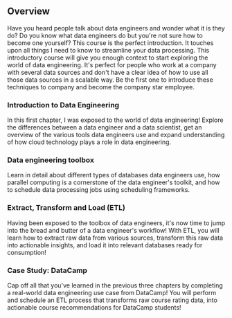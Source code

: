 ## Overview
Have you heard people talk about data engineers and wonder what it is they do? Do you know what data engineers do but you're not sure how to become one yourself? 
This course is the perfect introduction. 
It touches upon all things I need to know to streamline your data processing. 
This introductory course will give you enough context to start exploring the world of data engineering. 
It's perfect for people who work at a company with several data sources and don't have a clear idea of how to use all those data sources in a scalable way.
Be the first one to introduce these techniques to company and become the company star employee.

### Introduction to Data Engineering
In this first chapter, I was exposed to the world of data engineering! 
Explore the differences between a data engineer and a data scientist, get an overview of the various tools data engineers use and 
expand understanding of how cloud technology plays a role in data engineering.

### Data engineering toolbox
Learn in detail about different types of databases data engineers use, how parallel computing is a cornerstone of the data engineer's toolkit, and how to schedule data processing jobs using scheduling frameworks.

### Extract, Transform and Load (ETL)
Having been exposed to the toolbox of data engineers, it's now time to jump into the bread and butter of a data engineer's workflow! With ETL, you will learn how to extract raw data from various sources, transform this raw data into actionable insights, and load it into relevant databases ready for consumption!

### Case Study: DataCamp
Cap off all that you've learned in the previous three chapters by completing a real-world data engineering use case from DataCamp! You will perform and schedule an ETL process that transforms raw course rating data, into actionable course recommendations for DataCamp students!
